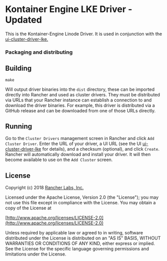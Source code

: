Kontainer Engine LKE Driver - Updated
=====================================

This is the Kontainer-Engine Linode Driver. It is used in conjunction with the [ui-cluster-driver-lke.](https://github.com/linode/ui-cluster-driver-lke)

### Packaging and distributing


## Building

`make`

Will output driver binaries into the `dist` directory, these can be imported 
directly into Rancher and used as cluster drivers.  They must be distributed 
via URLs that your Rancher instance can establish a connection to and download 
the driver binaries.  For example, this driver is distributed via a GitHub 
release and can be downloaded from one of those URLs directly.


## Running

Go to the `Cluster Drivers` management screen in Rancher and click 
`Add Cluster Driver`. Enter the URL of your driver, a UI URL (see the UI 
[ui-cluster-driver-lke](https://github.com/linode/ui-cluster-driver-lke) for details), and a 
checksum (optional), and click `Create`. Rancher will automatically download 
and install your driver. It will then become available to use on the 
`Add Cluster` screen.

## License
Copyright (c) 2018 [Rancher Labs, Inc.](http://rancher.com)

Licensed under the Apache License, Version 2.0 (the "License");
you may not use this file except in compliance with the License.
You may obtain a copy of the License at

[http://www.apache.org/licenses/LICENSE-2.0](http://www.apache.org/licenses/LICENSE-2.0)

Unless required by applicable law or agreed to in writing, software
distributed under the License is distributed on an "AS IS" BASIS,
WITHOUT WARRANTIES OR CONDITIONS OF ANY KIND, either express or implied.
See the License for the specific language governing permissions and
limitations under the License.
